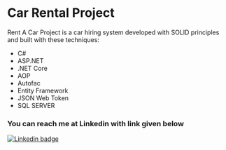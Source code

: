 # Car Rental Project
Rent A Car Project is a car hiring system developed with SOLID principles and built with these techniques: 
+ C#
+ ASP.NET
+ .NET Core
+ AOP
+ Autofac
+ Entity Framework
+ JSON Web Token
+ SQL SERVER

### You can reach me at Linkedin with link given below
[![Linkedin badge]( 	https://img.shields.io/badge/LinkedIn-0077B5?style=for-the-badge&logo=linkedin&logoColor=white)](https://www.linkedin.com/in/melihsahtiyan/)
